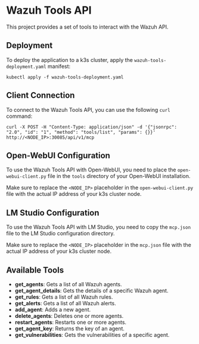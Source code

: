 # Wazuh Tools API

This project provides a set of tools to interact with the Wazuh API.

## Deployment

To deploy the application to a k3s cluster, apply the `wazuh-tools-deployment.yaml` manifest:

```
kubectl apply -f wazuh-tools-deployment.yaml
```

## Client Connection

To connect to the Wazuh Tools API, you can use the following `curl` command:

```
curl -X POST -H "Content-Type: application/json" -d '{"jsonrpc": "2.0", "id": "1", "method": "tools/list", "params": {}}' http://<NODE_IP>:30085/api/v1/mcp
```

## Open-WebUI Configuration

To use the Wazuh Tools API with Open-WebUI, you need to place the `open-webui-client.py` file in the `tools` directory of your Open-WebUI installation.

Make sure to replace the `<NODE_IP>` placeholder in the `open-webui-client.py` file with the actual IP address of your k3s cluster node.

## LM Studio Configuration

To use the Wazuh Tools API with LM Studio, you need to copy the `mcp.json` file to the LM Studio configuration directory.

Make sure to replace the `<NODE_IP>` placeholder in the `mcp.json` file with the actual IP address of your k3s cluster node.

## Available Tools

- **get_agents**: Gets a list of all Wazuh agents.
- **get_agent_details**: Gets the details of a specific Wazuh agent.
- **get_rules**: Gets a list of all Wazuh rules.
- **get_alerts**: Gets a list of all Wazuh alerts.
- **add_agent**: Adds a new agent.
- **delete_agents**: Deletes one or more agents.
- **restart_agents**: Restarts one or more agents.
- **get_agent_key**: Returns the key of an agent.
- **get_vulnerabilities**: Gets the vulnerabilities of a specific agent.
